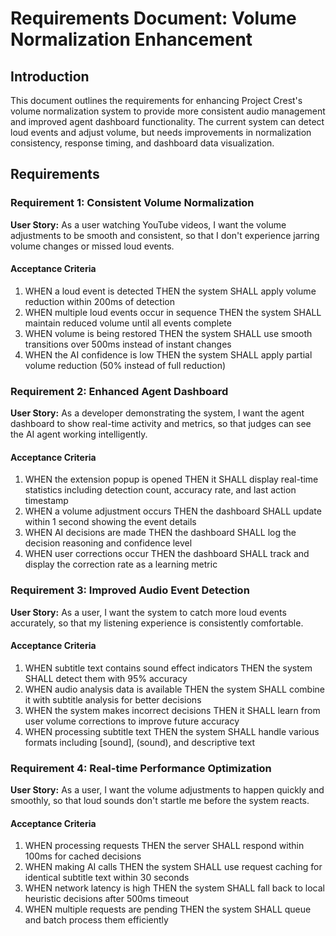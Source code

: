 # Requirements Document: Volume Normalization Enhancement

## Introduction

This document outlines the requirements for enhancing Project Crest's volume normalization system to provide more consistent audio management and improved agent dashboard functionality. The current system can detect loud events and adjust volume, but needs improvements in normalization consistency, response timing, and dashboard data visualization.

## Requirements

### Requirement 1: Consistent Volume Normalization

**User Story:** As a user watching YouTube videos, I want the volume adjustments to be smooth and consistent, so that I don't experience jarring volume changes or missed loud events.

#### Acceptance Criteria

1. WHEN a loud event is detected THEN the system SHALL apply volume reduction within 200ms of detection
2. WHEN multiple loud events occur in sequence THEN the system SHALL maintain reduced volume until all events complete
3. WHEN volume is being restored THEN the system SHALL use smooth transitions over 500ms instead of instant changes
4. WHEN the AI confidence is low THEN the system SHALL apply partial volume reduction (50% instead of full reduction)

### Requirement 2: Enhanced Agent Dashboard

**User Story:** As a developer demonstrating the system, I want the agent dashboard to show real-time activity and metrics, so that judges can see the AI agent working intelligently.

#### Acceptance Criteria

1. WHEN the extension popup is opened THEN it SHALL display real-time statistics including detection count, accuracy rate, and last action timestamp
2. WHEN a volume adjustment occurs THEN the dashboard SHALL update within 1 second showing the event details
3. WHEN AI decisions are made THEN the dashboard SHALL log the decision reasoning and confidence level
4. WHEN user corrections occur THEN the dashboard SHALL track and display the correction rate as a learning metric

### Requirement 3: Improved Audio Event Detection

**User Story:** As a user, I want the system to catch more loud events accurately, so that my listening experience is consistently comfortable.

#### Acceptance Criteria

1. WHEN subtitle text contains sound effect indicators THEN the system SHALL detect them with 95% accuracy
2. WHEN audio analysis data is available THEN the system SHALL combine it with subtitle analysis for better decisions
3. WHEN the system makes incorrect decisions THEN it SHALL learn from user volume corrections to improve future accuracy
4. WHEN processing subtitle text THEN the system SHALL handle various formats including [sound], (sound), and descriptive text

### Requirement 4: Real-time Performance Optimization

**User Story:** As a user, I want the volume adjustments to happen quickly and smoothly, so that loud sounds don't startle me before the system reacts.

#### Acceptance Criteria

1. WHEN processing requests THEN the server SHALL respond within 100ms for cached decisions
2. WHEN making AI calls THEN the system SHALL use request caching for identical subtitle text within 30 seconds
3. WHEN network latency is high THEN the system SHALL fall back to local heuristic decisions after 500ms timeout
4. WHEN multiple requests are pending THEN the system SHALL queue and batch process them efficiently